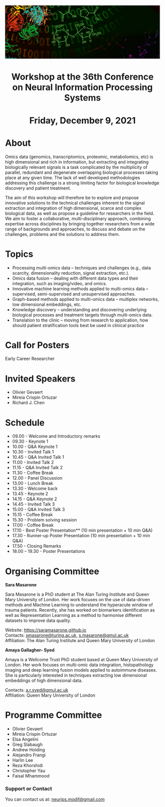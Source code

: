 ![multiomics](MicrosoftTeams-image.png)
# <center>Workshop at the 36th Conference on Neural Information Processing Systems</center>
# <center>Friday, December 9, 2021</center>

# About

Omics data (genomics, transcriptomics, proteomic, metabolomics, etc) is high dimensional and rich in information, but extracting and integrating biologically relevant signals is a task complicated by the multiplicity of parallel, redundant and degenerate overlapping biological processes taking place at any given time. The lack of well developed methodologies addressing this challenge is a strong limiting factor for biological knowledge discovery and patient treatment. 

The aim of this workshop will therefore be to explore and propose innovative solutions to the technical challenges inherent to the signal extraction and integration of high dimensional, scarce and complex biological data, as well as propose a guideline for researchers in the field. We aim to foster a collaborative, multi-disciplinary approach, combining expertise across disciplines by bringing together researchers from a wide range of backgrounds and approaches, to discuss and debate on the challenges, problems and the solutions to address them. 

# Topics

- Processing multi-omics data – techniques and challenges (e.g., data scarcity, dimensionality reduction, signal extraction, etc.).
- Omics data fusion – dealing with different data types and their integration, such as imaging/video, and omics.
- Innovative machine learning methods applied to multi-omics data – supervised, semi-supervised and unsupervised approaches.
- Graph-based methods applied to multi-omics data   – multiplex networks, low dimensional embeddings, etc. 
- Knowledge discovery – understanding and discovering underlying biological processes and treatment targets through multi-omics data.
- Translation to the clinic – moving from research to application, how should patient stratification tools best be used in clinical practice

# Call for Posters

Early Career Researcher

# Invited Speakers

- Olivier Gevaert
- Mireia Crispin Ortuzar
- Richard J. Chen

# Schedule

- 09.00 - Welcome and Introductory remarks
- 09.30 - Keynote 1
- 10.00 - Q&A Keynote 1
- 10.30 - Invited Talk 1
- 10.45 - Q&A Invited Talk 1
- 11.00 - Invited Talk 2
- 11.15 - Q&A Invited Talk 2
- 11.30 - Coffee Break
- 12.00 - Panel Discussion
- 13.00 - Lunch Break
- 13.30 - Welcome back
- 13.45 - Keynote 2
- 14.15 - Q&A Keynote 2
- 14.45 - Invited Talk 3 
- 15.00 - Q&A Invited Talk 3
- 15.15 - Coffee Break
- 15.30 - Problem solving session
- 17.00 - Coffee Break
- 17.10 - Best Poster Presentation** (10 min presentation + 10 min Q&A)
- 17.30 - Runner-up Poster Presentation (10 min presentation + 10 min Q&A)
- 17.50 - Closing Remarks
- 18.00 – 19.30 - Poster Presentations

# Organising Committee

**Sara Masarone** 

Sara Masarone is a PhD student at The Alan Turing Institute and Queen Mary University of London. Her work focuses on the use of data-driven methods and Machine Learning to understand the hyperacute window of trauma patients. Recently, she has worked on biomarkers identification as well as Representation Learning as a method to harmonise different datasets to improve data quality. 

Website: https://saramasarone.github.io \
Contacts: smasarone@turing.ac.uk, s.masarone@qmul.ac.uk \
Affiliation: The Alan Turing Institute and Queen Mary University of London


**Amaya Gallagher- Syed** 

Amaya is a Wellcome Trust PhD student based at Queen Mary University of London. Her work focuses on multi-omic data integration, histopathology imaging and deep learning fusion models applied to autoimmune diseases. She is particularly interested in techniques extracting low dimensional embeddings of high dimensional data. 
 
Contacts: a.r.syed@qmul.ac.uk \
Affiliation: Queen Mary University of London 


# Programme Committee

- Olivier Gevaert
- Mireia Crispin Ortuzar
- Elsa Angelini
- Greg Slabaugh
- Andrew Holding
- Alejandro Frangi
- Harlin Lee
- Reza Khorshidi
- Christopher Yau
- Faisal Mhammood


### Support or Contact
You can contact us at: neurips.modif@gmail.com 
